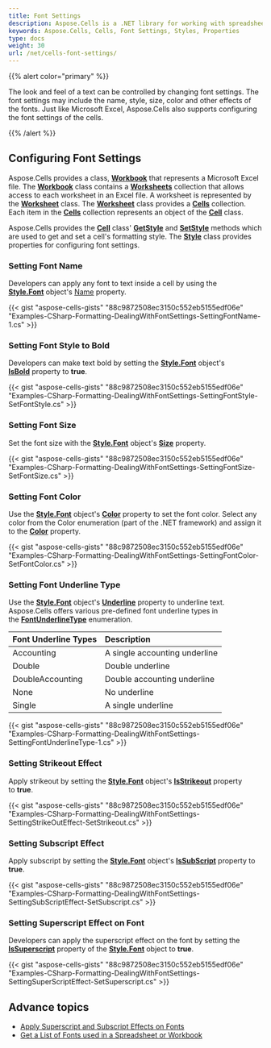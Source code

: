 ```yaml
---
title: Font Settings
description: Aspose.Cells is a .NET library for working with spreadsheet files. It supports setting the font settings of cells, allowing users to customize the font style and properties of cells. This article will introduce how to use the Aspose.Cells library to set cell font settings.
keywords: Aspose.Cells, Cells, Font Settings, Styles, Properties
type: docs
weight: 30
url: /net/cells-font-settings/
---
```


{{% alert color="primary" %}}

The look and feel of a text can be controlled by changing font settings. The font settings may include the name, style, size, color and other effects of the fonts. Just like Microsoft Excel, Aspose.Cells also supports configuring the font settings of the cells.

{{% /alert %}}

## **Configuring Font Settings**

Aspose.Cells provides a class, [**Workbook**](https://reference.aspose.com/cells/net/aspose.cells/workbook) that represents a Microsoft Excel file. The [**Workbook**](https://reference.aspose.com/cells/net/aspose.cells/workbook) class contains a [**Worksheets**](https://reference.aspose.com/cells/net/aspose.cells/workbook/properties/worksheets) collection that allows access to each worksheet in an Excel file. A worksheet is represented by the [**Worksheet**](https://reference.aspose.com/cells/net/aspose.cells/worksheet) class. The [**Worksheet**](https://reference.aspose.com/cells/net/aspose.cells/worksheet) class provides a [**Cells**](https://reference.aspose.com/cells/net/aspose.cells/worksheet/properties/cells) collection. Each item in the [**Cells**](https://reference.aspose.com/cells/net/aspose.cells/worksheet/properties/cells) collection represents an object of the [**Cell**](https://reference.aspose.com/cells/net/aspose.cells/cell) class.

Aspose.Cells provides the [**Cell**](https://reference.aspose.com/cells/net/aspose.cells/cell) class' [**GetStyle**](https://reference.aspose.com/cells/net/aspose.cells/cell/methods/getstyle) and [**SetStyle**](https://reference.aspose.com/cells/net/aspose.cells/cell/methods/setstyle) methods which are used to get and set a cell's formatting style. The [**Style**](https://reference.aspose.com/cells/net/aspose.cells/style) class provides properties for configuring font settings.

### **Setting Font Name**

Developers can apply any font to text inside a cell by using the [**Style.Font**](https://reference.aspose.com/cells/net/aspose.cells/style/properties/font) object's [Name](https://reference.aspose.com/cells/net/aspose.cells/font/properties/name) property.

{{< gist "aspose-cells-gists" "88c9872508ec3150c552eb5155edf06e" "Examples-CSharp-Formatting-DealingWithFontSettings-SettingFontName-1.cs" >}}

### **Setting Font Style to Bold**

Developers can make text bold by setting the [**Style.Font**](https://reference.aspose.com/cells/net/aspose.cells/style/properties/font) object's [**IsBold**](https://reference.aspose.com/cells/net/aspose.cells/font/properties/isbold) property to **true**.

{{< gist "aspose-cells-gists" "88c9872508ec3150c552eb5155edf06e" "Examples-CSharp-Formatting-DealingWithFontSettings-SettingFontStyle-SetFontStyle.cs" >}}

### **Setting Font Size**

Set the font size with the [**Style.Font**](https://reference.aspose.com/cells/net/aspose.cells/style/properties/font) object's [**Size**](https://reference.aspose.com/cells/net/aspose.cells/font/properties/size) property.

{{< gist "aspose-cells-gists" "88c9872508ec3150c552eb5155edf06e" "Examples-CSharp-Formatting-DealingWithFontSettings-SettingFontSize-SetFontSize.cs" >}}

### **Setting Font Color**

Use the [**Style.Font**](https://reference.aspose.com/cells/net/aspose.cells/style/properties/font) object's [**Color**](https://reference.aspose.com/cells/net/aspose.cells/font/properties/color) property to set the font color. Select any color from the Color enumeration (part of the .NET framework) and assign it to the [**Color**](https://reference.aspose.com/cells/net/aspose.cells/font/properties/color) property.

{{< gist "aspose-cells-gists" "88c9872508ec3150c552eb5155edf06e" "Examples-CSharp-Formatting-DealingWithFontSettings-SettingFontColor-SetFontColor.cs" >}}

### **Setting Font Underline Type**

Use the [**Style.Font**](https://reference.aspose.com/cells/net/aspose.cells/style/properties/font) object's [**Underline**](https://reference.aspose.com/cells/net/aspose.cells/font/properties/underline) property to underline text. Aspose.Cells offers various pre-defined font underline types in the [**FontUnderlineType**](https://reference.aspose.com/cells/net/aspose.cells/fontunderlinetype) enumeration.

|**Font Underline Types**|**Description**|
| :- | :- |
|Accounting|A single accounting underline|
|Double|Double underline|
|DoubleAccounting|Double accounting underline|
|None|No underline|
|Single|A single underline|

{{< gist "aspose-cells-gists" "88c9872508ec3150c552eb5155edf06e" "Examples-CSharp-Formatting-DealingWithFontSettings-SettingFontUnderlineType-1.cs" >}}

### **Setting Strikeout Effect**

Apply strikeout by setting the [**Style.Font**](https://reference.aspose.com/cells/net/aspose.cells/style/properties/font) object's [**IsStrikeout**](https://reference.aspose.com/cells/net/aspose.cells/font/properties/isstrikeout) property to **true**.

{{< gist "aspose-cells-gists" "88c9872508ec3150c552eb5155edf06e" "Examples-CSharp-Formatting-DealingWithFontSettings-SettingStrikeOutEffect-SetStrikeout.cs" >}}

### **Setting Subscript Effect**

Apply subscript by setting the [**Style.Font**](https://reference.aspose.com/cells/net/aspose.cells/style/properties/font) object's [**IsSubScript**](https://reference.aspose.com/cells/net/aspose.cells/font/properties/issubscript) property to **true**.

{{< gist "aspose-cells-gists" "88c9872508ec3150c552eb5155edf06e" "Examples-CSharp-Formatting-DealingWithFontSettings-SettingSubScriptEffect-SetSubscript.cs" >}}

### **Setting Superscript Effect on Font**

Developers can apply the superscript effect on the font by setting the [**IsSuperscript**](https://reference.aspose.com/cells/net/aspose.cells/font/properties/issuperscript) property of the [**Style.Font**](https://reference.aspose.com/cells/net/aspose.cells/style/properties/font) object to **true**.

{{< gist "aspose-cells-gists" "88c9872508ec3150c552eb5155edf06e" "Examples-CSharp-Formatting-DealingWithFontSettings-SettingSuperScriptEffect-SetSuperscript.cs" >}}

## **Advance topics**
- [Apply Superscript and Subscript Effects on Fonts](/cells/net/apply-superscript-and-subscript-effects-on-fonts/)
- [Get a List of Fonts used in a Spreadsheet or Workbook](/cells/net/get-a-list-of-fonts-used-in-a-spreadsheet-or-workbook/)

